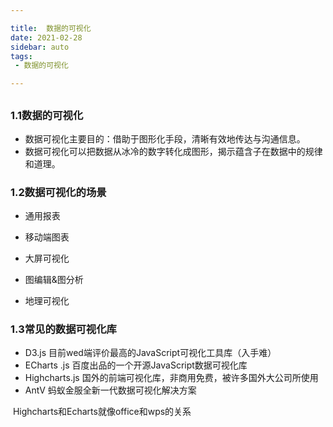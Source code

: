 ```yaml
---

title:  数据的可视化
date: 2021-02-28
sidebar: auto
tags:
 - 数据的可视化

---
```

## 

### 1.1数据的可视化

- 数据可视化主要目的：借助于图形化手段，清晰有效地传达与沟通信息。
- 数据可视化可以把数据从冰冷的数字转化成图形，揭示蕴含子在数据中的规律和道理。

### 1.2数据可视化的场景

- 通用报表

- 移动端图表

- 大屏可视化

- 图编辑&图分析

- 地理可视化

  

### 1.3常见的数据可视化库

- D3.js 目前wed端评价最高的JavaScript可视化工具库（入手难）
- ECharts .js 百度出品的一个开源JavaScript数据可视化库
- Highcharts.js 国外的前端可视化库，非商用免费，被许多国外大公司所使用
- AntV 蚂蚁金服全新一代数据可视化解决方案

​	Highcharts和Echarts就像office和wps的关系
